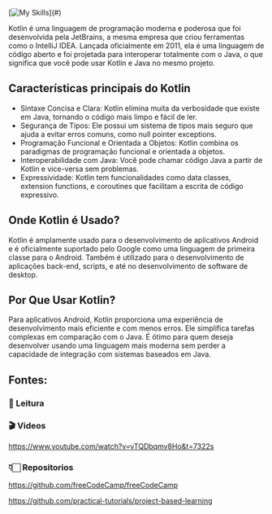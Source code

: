 [![My Skills](https://skillicons.dev/icons?i=kotlin,)](#)

Kotlin é uma linguagem de programação moderna e poderosa que foi desenvolvida pela JetBrains, a mesma empresa que criou ferramentas como o IntelliJ IDEA. Lançada oficialmente em 2011, ela é uma linguagem de código aberto e foi projetada para interoperar totalmente com o Java, o que significa que você pode usar Kotlin e Java no mesmo projeto.

## Características principais do Kotlin
- Sintaxe Concisa e Clara: Kotlin elimina muita da verbosidade que existe em Java, tornando o código mais limpo e fácil de ler.
- Segurança de Tipos: Ele possui um sistema de tipos mais seguro que ajuda a evitar erros comuns, como null pointer exceptions.
- Programação Funcional e Orientada a Objetos: Kotlin combina os paradigmas de programação funcional e orientada a objetos.
- Interoperabilidade com Java: Você pode chamar código Java a partir de Kotlin e vice-versa sem problemas.
- Expressividade: Kotlin tem funcionalidades como data classes, extension functions, e coroutines que facilitam a escrita de código expressivo.
## Onde Kotlin é Usado?
Kotlin é amplamente usado para o desenvolvimento de aplicativos Android e é oficialmente suportado pelo Google como uma linguagem de primeira classe para o Android. Também é utilizado para o desenvolvimento de aplicações back-end, scripts, e até no desenvolvimento de software de desktop.

## Por Que Usar Kotlin?
Para aplicativos Android, Kotlin proporciona uma experiência de desenvolvimento mais eficiente e com menos erros.
Ele simplifica tarefas complexas em comparação com o Java.
É ótimo para quem deseja desenvolver usando uma linguagem mais moderna sem perder a capacidade de integração com sistemas baseados em Java.

## Fontes:
### 📖 Leitura

### 🎬 Videos


https://www.youtube.com/watch?v=yTQDbqmv8Ho&t=7322s
### 👇🏻 Repositorios
https://github.com/freeCodeCamp/freeCodeCamp

https://github.com/practical-tutorials/project-based-learning

